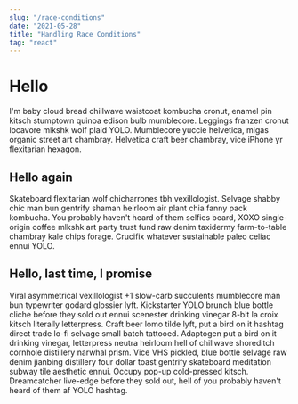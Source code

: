 ```yaml
---
slug: "/race-conditions"
date: "2021-05-28"
title: "Handling Race Conditions"
tag: "react"
---
```

# Hello

I'm baby cloud bread chillwave waistcoat kombucha cronut, enamel pin kitsch stumptown quinoa edison bulb mumblecore. Leggings franzen cronut locavore mlkshk wolf plaid YOLO. Mumblecore yuccie helvetica, migas organic street art chambray. Helvetica craft beer chambray, vice iPhone yr flexitarian hexagon.

## Hello again

Skateboard flexitarian wolf chicharrones tbh vexillologist. Selvage shabby chic man bun gentrify shaman heirloom air plant chia fanny pack kombucha. You probably haven't heard of them selfies beard, XOXO single-origin coffee mlkshk art party trust fund raw denim taxidermy farm-to-table chambray kale chips forage. Crucifix whatever sustainable paleo celiac ennui YOLO.

## Hello, last time, I promise

Viral asymmetrical vexillologist +1 slow-carb succulents mumblecore man bun typewriter godard glossier lyft. Kickstarter YOLO brunch blue bottle cliche before they sold out ennui scenester drinking vinegar 8-bit la croix kitsch literally letterpress. Craft beer lomo tilde lyft, put a bird on it hashtag direct trade lo-fi selvage small batch tattooed. Adaptogen put a bird on it drinking vinegar, letterpress neutra heirloom hell of chillwave shoreditch cornhole distillery narwhal prism. Vice VHS pickled, blue bottle selvage raw denim jianbing distillery four dollar toast gentrify skateboard meditation subway tile aesthetic ennui. Occupy pop-up cold-pressed kitsch. Dreamcatcher live-edge before they sold out, hell of you probably haven't heard of them af YOLO hashtag.